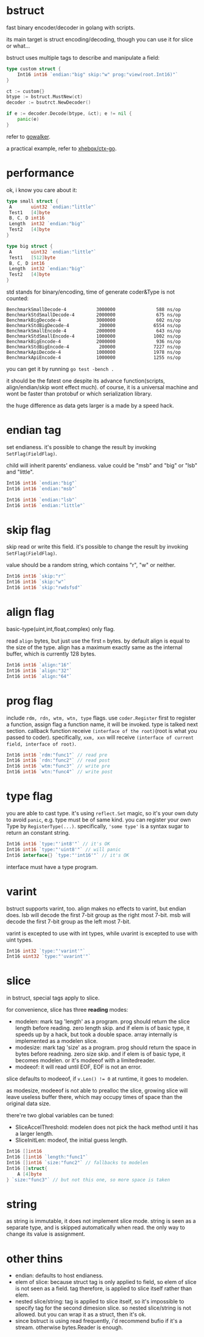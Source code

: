 bstruct
====

fast binary encoder/decoder in golang with scripts.

its main target is struct encoding/decoding, though you can use it for slice or what...

bstruct uses multiple tags to describe and manipulate a field:

```go
type custom struct {
	Int16 int16 `endian:"big" skip:"w" prog:"view(root.Int16)"`
}

ct := custom{}
btype := bstruct.MustNew(ct)
decoder := bsutrct.NewDecoder()

if e := decoder.Decode(btype, &ct); e != nil {
	panic(e)
}
```

refer to [gowalker](https://gowalker.org/github.com/xhebox/bstruct).

a practical example, refer to [xhebox/ctx-go](https://github.com/xhebox/ctx-go).

# performance

ok, i know you care about it:

```go
type small struct {
 A       uint32 `endian:"little"`
 Test1   [4]byte
 B, C, D int16
 Length  int32 `endian:"big"`
 Test2   [4]byte
}

type big struct {
 A       uint32 `endian:"little"`
 Test1   [512]byte
 B, C, D int16
 Length  int32 `endian:"big"`
 Test2   [4]byte
}
```

std stands for binary/encoding, time of generate coder&Type is not counted:

```
BenchmarkSmallDecode-4           3000000               588 ns/op
BenchmarkStdSmallDecode-4        2000000               675 ns/op
BenchmarkBigDecode-4             3000000               602 ns/op
BenchmarkStdBigDecode-4           200000              6554 ns/op
BenchmarkSmallEncode-4           2000000               643 ns/op
BenchmarkStdSmallEncode-4        1000000              1002 ns/op
BenchmarkBigEncode-4             2000000               936 ns/op
BenchmarkStdBigEncode-4           200000              7227 ns/op
BenchmarkApiDecode-4             1000000              1978 ns/op
BenchmarkApiEncode-4             1000000              1255 ns/op
```

you can get it by running `go test -bench .`

it should be the fatest one despite its advance function(scripts, align/endian/skip wont effect much). of course, it is a universal machine and wont be faster than protobuf or which serialization library.

the huge difference as data gets larger is a made by a speed hack.

# endian tag

set endianess. it's possible to change the result by invoking `SetFlag(FieldFlag)`.

child will inherit parents' endianess. value could be "msb" and "big" or "lsb" and "little".

```go
Int16 int16 `endian:"big"`
Int16 int16 `endian:"msb"`

Int16 int16 `endian:"lsb"`
Int16 int16 `endian:"little"`
```

# skip flag

skip read or write this field. it's possible to change the result by invoking `SetFlag(FieldFlag)`.

value should be a random string, which contains "r", "w" or neither.

```go
Int16 int16 `skip:"r"`
Int16 int16 `skip:"w"`
Int16 int16 `skip:"rwdsfsd"`
```

# align flag

basic-type(uint,int,float,complex) only flag.

read `align` bytes, but just use the first `n` bytes. by default align is equal to the size of the type. align has a maximum exactly same as the internal buffer, which is currently 128 bytes.

```go
Int16 int16 `align:"16"`
Int16 int16 `align:"32"`
Int16 int16 `align:"64"`
```

# prog flag

include `rdm, rdn, wtm, wtn, type` flags. use `coder.Register` first to register a function, assign flag a function name, it will be invoked. type is talked next section. callback function receive `(interface of the root)`(root is what you passed to coder). specifically, `xxm, xxn` will receive `(interface of current field, interface of root)`.

```go
Int16 int16 `rdm:"func1"` // read pre
Int16 int16 `rdn:"func2"` // read post
Int16 int16 `wtm:"func3"` // write pre
Int16 int16 `wtn:"func4"` // write post
```

# type flag

you are able to cast type. it's using `reflect.Set` magic, so it's your own duty to avoid `panic`, e.g. type must be of same kind. you can register your own Type by `RegisterType(...)`. specifically, `'some type'` is a syntax sugar to return an constant string.

```go
Int16 int16 `type:"'int8'"` // it's OK
Int16 int16 `type:"'uint8'"` // will panic
Int16 interface{} `type:"'int16'"` // it's OK
```

interface must have a type program.

# varint

bstruct supports varint, too. align makes no effects to varint, but endian does. lsb will decode the first 7-bit group as the right most 7-bit. msb will decode the first 7-bit group as the left most 7-bit.

varint is excepted to use with int types, while uvarint is excepted to use with uint types.

```go
Int16 int32 `type:"'varint'"`
Int16 uint32 `type:"'uvarint'"`
```

# slice

in bstruct, special tags apply to slice.

for convenience, slice has three **reading** modes:

- modelen: mark tag 'length' as a program. prog should return the slice length before reading. zero length skip. and if elem is of basic type, it speeds up by a hack, but took a double space. array internally is implemented as a modelen slice.
- modesize: mark tag 'size' as a program. prog should return the space in bytes before readning. zero size skip. and if elem is of basic type, it becomes modelen. or it's modeeof with a limitedreader.
- modeeof: it will read until EOF, EOF is not an error.

slice defaults to modeeof, if `v.Len() != 0` at runtime, it goes to modelen.

as modesize, modeeof is not able to prealloc the slice, growing slice will leave useless buffer there, which may occupy times of space than the original data size.

there're two global variables can be tuned:

- SliceAccelThreshold: modelen does not pick the hack method until it has a larger length.
- SliceInitLen: modeof, the initial guess length.

```go
Int16 []int16
Int16 []int16 `length:"func1"`
Int16 []int16 `size:"func2"` // fallbacks to modelen
Int16 []struct{
	A [4]byte
} `size:"func3"` // but not this one, so more space is taken
```

# string

as string is immutable, it does not implement slice mode. string is seen as a separate type, and is skipped automatically when read. the only way to change its value is assignment.

# other thins

- endian: defaults to host endianess.
- elem of slice: because struct tag is only applied to field, so elem of slice is not seen as a field. tag therefore, is applied to slice itself rather than elem.
- nested slice/string: tag is applied to slice itself, so it's impossible to specify tag for the second dimesion slice. so nested slice/string is not allowed. but you can wrap it as a struct, then it's ok.
- since bstruct is using read frequently, i'd recommend bufio if it's a stream. otherwise bytes.Reader is enough.
